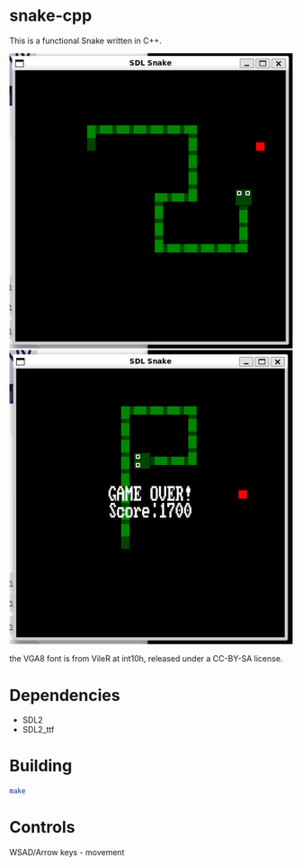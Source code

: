 # snake-cpp
This is a functional Snake written in C++.

![Gameplay screenshot](/gameplayscreenshot.png)
![Game over screenshot](/deathscreenshot.png)

the VGA8 font is from VileR at int10h, released under a CC-BY-SA license.

# Dependencies
- SDL2
- SDL2_ttf

# Building
```bash
make
```
# Controls
WSAD/Arrow keys - movement
